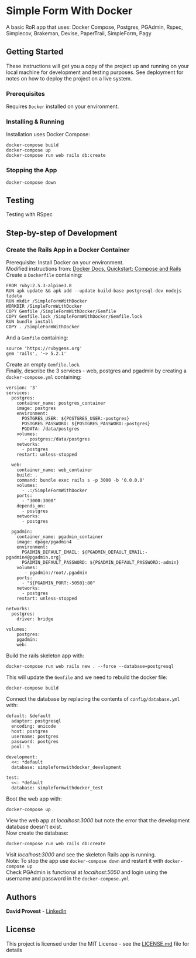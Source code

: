 # Simple Form With Docker

A basic RoR app that uses:
Docker Compose, Postgres, PGAdmin, Rspec, Simplecov, Brakeman, Devise, PaperTrail, SimpleForm, Pagy

## Getting Started

These instructions will get you a copy of the project up and running on your local machine for development and testing purposes. See deployment for notes on how to deploy the project on a live system.

### Prerequisites

Requires `Docker` installed on your environment.

### Installing & Running

Installation uses Docker Compose:

```
docker-compose build
docker-compose up
docker-compose run web rails db:create
```
### Stopping the App

```
docker-compose down
```

## Testing

Testing with RSpec

## Step-by-step of Development

### Create the Rails App in a Docker Container
Prerequisite: Install Docker on your environment.</br>
Modified instructions from: [Docker Docs, Quickstart: Compose and Rails](https://docs.docker.com/compose/rails/#define-the-project)
</br>
Create a `Dockerfile` containing:
```
FROM ruby:2.5.3-alpine3.8
RUN apk update && apk add --update build-base postgresql-dev nodejs tzdata
RUN mkdir /SimpleFormWithDocker
WORKDIR /SimpleFormWithDocker
COPY Gemfile /SimpleFormWithDocker/Gemfile
COPY Gemfile.lock /SimpleFormWithDocker/Gemfile.lock
RUN bundle install
COPY . /SimpleFormWithDocker
```
And a `Gemfile` containing:
```
source 'https://rubygems.org'
gem 'rails', '~> 5.2.1'
```
Create an empty `Gemfile.lock`.</br>
Finally, describe the 3 services - web, postgres and pgadmin by creating a `docker-compose.yml` containing:
```
version: '3'
services:
  postgres:
    container_name: postgres_container
    image: postgres
    environment:
      POSTGRES_USER: ${POSTGRES_USER:-postgres}
      POSTGRES_PASSWORD: ${POSTGRES_PASSWORD:-postgres}
      PGDATA: /data/postgres
    volumes:
       - postgres:/data/postgres
    networks:
      - postgres
    restart: unless-stopped

  web:
    container_name: web_container
    build: .
    command: bundle exec rails s -p 3000 -b '0.0.0.0'
    volumes:
      - .:/SimpleFormWithDocker
    ports:
      - "3000:3000"
    depends_on:
      - postgres
    networks:
      - postgres

  pgadmin:
    container_name: pgadmin_container
    image: dpage/pgadmin4
    environment:
      PGADMIN_DEFAULT_EMAIL: ${PGADMIN_DEFAULT_EMAIL:-pgadmin4@pgadmin.org}
      PGADMIN_DEFAULT_PASSWORD: ${PGADMIN_DEFAULT_PASSWORD:-admin}
    volumes:
       - pgadmin:/root/.pgadmin
    ports:
      - "${PGADMIN_PORT:-5050}:80"
    networks:
      - postgres
    restart: unless-stopped

networks:
  postgres:
    driver: bridge

volumes:
    postgres:
    pgadmin:
    web:
```
Build the rails skeleton app with:
```
docker-compose run web rails new . --force --database=postgresql
```
This will update the `Gemfile` and we need to rebuild the docker file:
```
docker-compose build
```
Connect the database by replacing the contents of `config/database.yml` with:
```
default: &default
  adapter: postgresql
  encoding: unicode
  host: postgres
  username: postgres
  password: postgres
  pool: 5

development:
  <<: *default
  database: simpleformwithdocker_development

test:
  <<: *default
  database: simpleformwithdocker_test
```
Boot the web app with:
```
docker-compose up
```
View the web app at *localhost:3000* but note the error that the development database doesn't exist.</br>
Now create the database:
```
docker-compose run web rails db:create
```
Visit *localhost:3000* and see the skeleton Rails app is running.</br>
Note: To stop the app use `docker-compose down` and restart it with `docker-compose up`</br>
Check PGAdmin is functional at *localhost:5050* and login using the username and password in the `docker-compose.yml`</br>

## Authors

**David Provest** - [LinkedIn](https://www.linkedin.com/in/davidjprovest/)

## License

This project is licensed under the MIT License - see the [LICENSE.md](LICENSE.md) file for details
